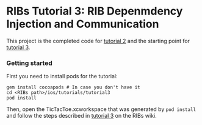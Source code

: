 # RIBs Tutorial 3: RIB Depenmdency Injection and Communication


This project is the completed code for [tutorial 2](https://github.com/uber/RIBs/wiki/iOS-Tutorial-2) and the starting point for [tutorial 3](https://github.com/uber/RIBs/wiki/iOS-Tutorial-3).

### Getting started
First you need to install pods for the tutorial:

```
gem install cocoapods # In case you don't have it
cd <RIBs path>/ios/tutorials/tutorial3
pod install
```

Then, open the TicTacToe.xcworkspace that was generated by `pod install` and follow the steps described in [tutorial 3](https://github.com/uber/RIBs/wiki/iOS-Tutorial-3) on the RIBs wiki.
